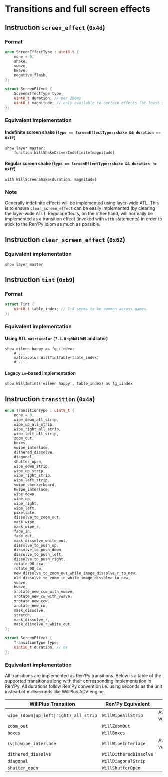 # Transitions and full screen effects

## Instruction `screen_effect` (`0x4d`)

### Format

```c++
enum ScreenEffectType : uint8_t {
    none = 0,
    shake,
    vwave,
    hwave,
    negative_flash,
};

struct ScreenEffect {
    ScreenEffectType type;
    uint8_t duration; // per 200ms
    uint8_t magnitude; // only available to certain effects (at least shake)
};
```

### Equivalent implementation

#### Indefinite screen shake (`type == ScreenEffectType::shake && duration == 0xff`)

```renpy
show layer master:
    function WillShakeDriverIndefinite(magnitude)
```

#### Regular screen shake (`type == ScreenEffectType::shake && duration != 0xff`)

```renpy
with WillScreenShake(duration, magnitude)
```

### Note

Generally indefinite effects will be implemented using layer-wide ATL. This is to ensure `clear_screen_effect` can be easily implemented (by clearing the layer-wide ATL). Regular effects, on the other hand, will normally be implemented as a transition effect (invoked with `with` statements) in order to stick to the Ren'Py idiom as much as possible.

## Instruction `clear_screen_effect` (`0x62`)

### Equivalent implementation

```renpy
show layer master
```

## Instruction `tint` (`0xb9`)

### Format

```c++
struct Tint {
    uint8_t table_index; // 1-4 seems to be common across games.
};
```

### Equivalent implementation

#### Using ATL `matrixcolor` (`7.4.0-g9b819d5` and later)
```renpy
show eileen happy as fg_iindex:
    # ...
    matrixcolor WillTintTable(table_index)
    # ...
```

#### Legacy `im`-based implementation

```renpy
show WillImTint('eileen happy', table_index) as fg_iindex
```

## Instruction `transition` (`0x4a`)

```c++
enum TransitionType : uint8_t {
    none = 0,
    wipe_down_all_strip,
    wipe_up_all_strip,
    wipe_right_all_strip,
    wipe_left_all_strip,
    zoom_out,
    boxes,
    vwipe_interlace,
    dithered_dissolve,
    diagonal,
    shutter_open,
    wipe_down_strip,
    wipe_up_strip,
    wipe_right_strip,
    wipe_left_strip,
    vwipe_checkerboard,
    hwipe_interlace,
    wipe_down,
    wipe_up,
    wipe_right,
    wipe_left,
    pixellate,
    dissolve_to_zoom_out,
    mask_wipe,
    mask_wipe_r,
    fade_in,
    fade_out,
    mask_dissolve_white_out,
    dissolve_to_push_up,
    dissolve_to_push_down,
    dissolve_to_push_left,
    dissolve_to_push_right,
    rotate_90_ccw,
    rotate_90_cw,
    new_dissolve_to_zoom_out_while_image_dissolve_r_to_new,
    old_dissolve_to_zoom_in_while_image_dissolve_to_new,
    vwave,
    hwave,
    xrotate_new_ccw_with_vwave,
    xrotate_new_cw_with_vwave,
    xrotate_new_ccw,
    xrotate_new_cw,
    mask_dissolve,
    stretch,
    mask_dissolve_r,
    mask_dissolve_r_white_out,
};

struct ScreenEffect {
    TransitionType type;
    uint16_t duration; // ms
};
```

### Equivalent implementation

All transitions are implemented as Ren'Py transitions. Below is a table of the supported transitions along with their corresponding implementation in Ren'Py. All durations follow Ren'Py convention i.e. using seconds as the unit instead of milliseconds like WillPlus ADV engine.

| WillPlus Transition | Ren'Py Equivalent | Note |
| ------------------- | ----------------- | ---- |
| `wipe_(down\|up\|left\|right)_all_strip` | `WillWipeAllStrip` | Available modes: wipe(down\|up\|left\|right) |
| `zoom_out` | `WillZoomOut` | |
| `boxes` | `WillBoxes` | |
| `(v\|h)wipe_interlace` | `WillWipeInterlace` | Available modes: vertical, horizontal |
| `dithered_dissolve` | `WillDitheredDissolve` | |
| `diagonal` | `WillDiagonalStrip` | |
| `shutter_open` | `WillShutterOpen` | |
